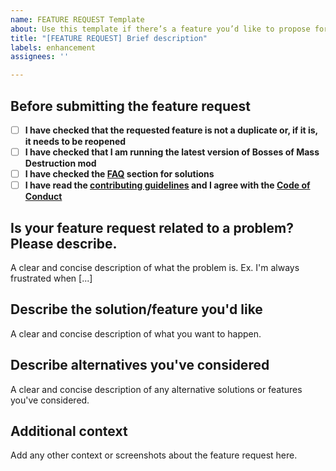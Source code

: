 ```yaml
---
name: FEATURE REQUEST Template
about: Use this template if there’s a feature you’d like to propose for the project.
title: "[FEATURE REQUEST] Brief description"
labels: enhancement
assignees: ''

---
```


## Before submitting the feature request

- [ ] **I have checked that the requested feature is not a duplicate or, if it is, it needs to be reopened**
- [ ] **I have checked that I am running the latest version of Bosses of Mass Destruction mod**
- [ ] **I have checked the [FAQ](https://github.com/CERBON-MODS/Bosses-of-Mass-Destruction-FORGE/blob/master/FAQ.md) section for solutions**
- [ ] **I have read the [contributing guidelines](https://github.com/CERBON-MODS/Bosses-of-Mass-Destruction-FORGE/blob/master/CONTRIBUTING.md#feature-requests) and I agree with the [Code of Conduct](https://github.com/CERBON-MODS/Bosses-of-Mass-Destruction-FORGE/blob/master/CODE_OF_CONDUCT.md)**

## Is your feature request related to a problem? Please describe.

A clear and concise description of what the problem is. Ex. I'm always frustrated when [...]

## Describe the solution/feature you'd like

A clear and concise description of what you want to happen.

## Describe alternatives you've considered
A clear and concise description of any alternative solutions or features you've considered.

## Additional context
Add any other context or screenshots about the feature request here.
